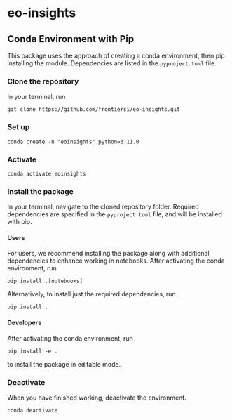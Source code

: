 # eo-insights

## Conda Environment with Pip
This package uses the approach of creating a conda environment, then pip installing the module.
Dependencies are listed in the `pyproject.toml` file.

### Clone the repository
In your terminal, run 
```
git clone https://github.com/frontiersi/eo-insights.git
```

### Set up
```
conda create -n "eoinsights" python=3.11.0
```
### Activate
```
conda activate eoinsights
```

### Install the package

In your terminal, navigate to the cloned repository folder.
Required dependencies are specified in the `pyproject.toml` file, 
and will be installed with pip.

#### Users
For users, we recommend installing the package along with additional dependencies to enhance working in notebooks. 
After activating the conda environment, run
```
pip install .[notebooks]
```

Alternatively, to install just the required dependencies, run
```
pip install .
```

#### Developers
After activating the conda environment, run
```
pip install -e .
```
to install the package in editable mode.

### Deactivate
When you have finished working, deactivate the environment.

```
conda deactivate
```